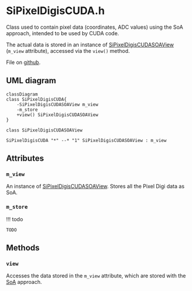 # SiPixelDigisCUDA.h

Class used to contain pixel data (coordinates, ADC values) using the SoA approach,
intended to be used by CUDA code.

The actual data is stored in an instance of
[SiPixelDigisCUDASOAView](SiPixelDigisCUDASOAView.md) (`m_view` attribute),
accessed via the `view()` method.

File on [github](https://github.com/cms-sw/cmssw/blob/master/CUDADataFormats/SiPixelDigi/interface/SiPixelDigisCUDA.h).

## UML diagram

```mermaid
classDiagram
class SiPixelDigisCUDA{
	-SiPixelDigisCUDASOAView m_view
	-m_store
	+view() SiPixelDigisCUDASOAView
}

class SiPixelDigisCUDASOAView

SiPixelDigisCUDA "*" --* "1" SiPixelDigisCUDASOAView : m_view
```

## Attributes

### `m_view`

An instance of
[SiPixelDigisCUDASOAView](SiPixelDigisCUDASOAView.md).
Stores all the Pixel Digi data as SoA.

### `m_store`

!!! todo

	TODO

## Methods

### `view`

Accesses the data stored in the `m_view` attribute, which are
stored with the [SoA](../../basic-concepts.md#soaaos) approach.
